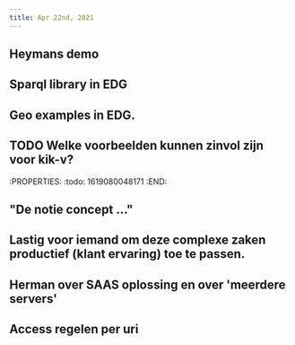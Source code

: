 ```yaml
---
title: Apr 22nd, 2021
---
```


## Heymans demo
## Sparql library in EDG
## Geo examples in EDG.
## TODO Welke voorbeelden kunnen zinvol zijn voor kik-v?
:PROPERTIES:
:todo: 1619080048171
:END:
## "De notie concept ..."
## Lastig voor iemand om deze complexe zaken productief (klant ervaring) toe te passen.
## Herman over SAAS oplossing en over 'meerdere servers'
## Access regelen per uri
